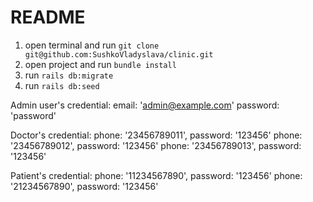 # README

1. open terminal and run `git clone git@github.com:SushkoVladyslava/clinic.git`
2. open project and run `bundle install`
3. run `rails db:migrate`
4. run `rails db:seed`

Admin user's credential: 
    email: 'admin@example.com'
    password: 'password'

Doctor's credential:
    phone: '23456789011', password: '123456'
    phone: '23456789012', password: '123456'
    phone: '23456789013', password: '123456'

Patient's credential:
    phone: '11234567890', password: '123456'
    phone: '21234567890', password: '123456'
